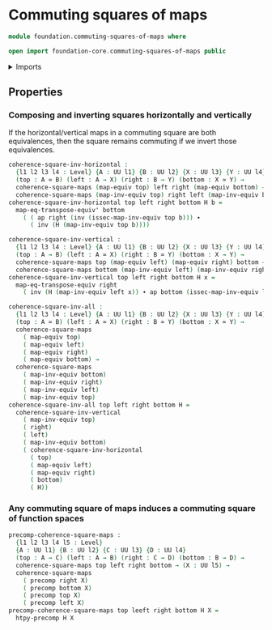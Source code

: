 # Commuting squares of maps

```agda
module foundation.commuting-squares-of-maps where

open import foundation-core.commuting-squares-of-maps public
```

<details><summary>Imports</summary>

```agda
open import foundation.equivalences
open import foundation.functoriality-function-types

open import foundation-core.functions
open import foundation-core.identity-types
open import foundation-core.universe-levels
```

</details>

## Properties

### Composing and inverting squares horizontally and vertically

If the horizontal/vertical maps in a commuting square are both equivalences,
then the square remains commuting if we invert those equivalences.

```agda
coherence-square-inv-horizontal :
  {l1 l2 l3 l4 : Level} {A : UU l1} {B : UU l2} {X : UU l3} {Y : UU l4}
  (top : A ≃ B) (left : A → X) (right : B → Y) (bottom : X ≃ Y) →
  coherence-square-maps (map-equiv top) left right (map-equiv bottom) →
  coherence-square-maps (map-inv-equiv top) right left (map-inv-equiv bottom)
coherence-square-inv-horizontal top left right bottom H b =
  map-eq-transpose-equiv' bottom
    ( ( ap right (inv (issec-map-inv-equiv top b))) ∙
      ( inv (H (map-inv-equiv top b))))

coherence-square-inv-vertical :
  {l1 l2 l3 l4 : Level} {A : UU l1} {B : UU l2} {X : UU l3} {Y : UU l4}
  (top : A → B) (left : A ≃ X) (right : B ≃ Y) (bottom : X → Y) →
  coherence-square-maps top (map-equiv left) (map-equiv right) bottom →
  coherence-square-maps bottom (map-inv-equiv left) (map-inv-equiv right) top
coherence-square-inv-vertical top left right bottom H x =
  map-eq-transpose-equiv right
    ( inv (H (map-inv-equiv left x)) ∙ ap bottom (issec-map-inv-equiv left x))

coherence-square-inv-all :
  {l1 l2 l3 l4 : Level} {A : UU l1} {B : UU l2} {X : UU l3} {Y : UU l4}
  (top : A ≃ B) (left : A ≃ X) (right : B ≃ Y) (bottom : X ≃ Y) →
  coherence-square-maps
    ( map-equiv top)
    ( map-equiv left)
    ( map-equiv right)
    ( map-equiv bottom) →
  coherence-square-maps
    ( map-inv-equiv bottom)
    ( map-inv-equiv right)
    ( map-inv-equiv left)
    ( map-inv-equiv top)
coherence-square-inv-all top left right bottom H =
  coherence-square-inv-vertical
    ( map-inv-equiv top)
    ( right)
    ( left)
    ( map-inv-equiv bottom)
    ( coherence-square-inv-horizontal
      ( top)
      ( map-equiv left)
      ( map-equiv right)
      ( bottom)
      ( H))
```

### Any commuting square of maps induces a commuting square of function spaces

```agda
precomp-coherence-square-maps :
  {l1 l2 l3 l4 l5 : Level}
  {A : UU l1} {B : UU l2} {C : UU l3} {D : UU l4}
  (top : A → C) (left : A → B) (right : C → D) (bottom : B → D) →
  coherence-square-maps top left right bottom → (X : UU l5) →
  coherence-square-maps
    ( precomp right X)
    ( precomp bottom X)
    ( precomp top X)
    ( precomp left X)
precomp-coherence-square-maps top leeft right bottom H X =
  htpy-precomp H X
```
